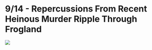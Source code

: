 # 9/14 - Repercussions From Recent Heinous Murder Ripple Through Frogland

![](https://imgur.com/m8YgzOy.jpg)
